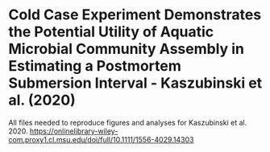 # Cold Case Experiment Demonstrates the Potential Utility of Aquatic Microbial Community Assembly in Estimating a Postmortem Submersion Interval - Kaszubinski et al. (2020)

All files needed to reproduce figures and analyses for Kaszubinski et al. 2020. 
https://onlinelibrary-wiley-com.proxy1.cl.msu.edu/doi/full/10.1111/1556-4029.14303

